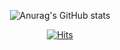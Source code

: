 
<div align="center">
  
![Anurag's GitHub stats](https://github-readme-stats.vercel.app/api?username=chunwookJoo)
</div>

<div align="center">
  
[![Hits](https://hits.seeyoufarm.com/api/count/incr/badge.svg?url=https%3A%2F%2Fgithub.com%2FchunwookJoo&count_bg=%233F3F3F&title_bg=%236BD988&icon=&icon_color=%23E7E7E7&title=hits&edge_flat=false)](https://hits.seeyoufarm.com)
</div>
